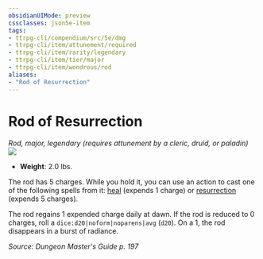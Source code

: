 ```yaml
---
obsidianUIMode: preview
cssclasses: json5e-item
tags:
- ttrpg-cli/compendium/src/5e/dmg
- ttrpg-cli/item/attunement/required
- ttrpg-cli/item/rarity/legendary
- ttrpg-cli/item/tier/major
- ttrpg-cli/item/wondrous/rod
aliases: 
- "Rod of Resurrection"
---
```

# Rod of Resurrection
*Rod, major, legendary (requires attunement by a cleric, druid, or paladin)*  
![](/3-Mechanics/CLI/Compendium/items/img/rod-of-resurrection.webp#right)

- **Weight**: 2.0 lbs.

The rod has 5 charges. While you hold it, you can use an action to cast one of the following spells from it: [heal](/3-Mechanics/CLI/Compendium/spells/heal.md) (expends 1 charge) or [resurrection](/3-Mechanics/CLI/Compendium/spells/resurrection.md) (expends 5 charges).

The rod regains 1 expended charge daily at dawn. If the rod is reduced to 0 charges, roll a `dice:d20|noform|noparens|avg` (`d20`). On a 1, the rod disappears in a burst of radiance.

*Source: Dungeon Master's Guide p. 197*